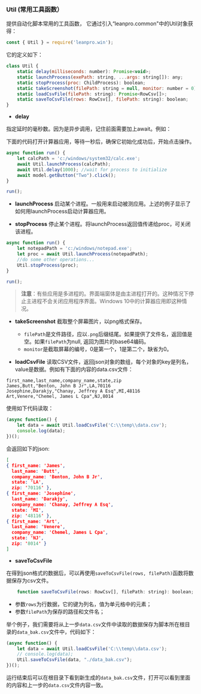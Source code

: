 ### Util (常用工具函数）

提供自动化脚本常用的工具函数， 它通过引入“leanpro.common"中的Util对象获得：

```javascript
const { Util } = require('leanpro.win');
```


它的定义如下：

```javascript
class Util {
    static delay(milliseconds: number): Promise<void>;
    static launchProcess(exePath: string, ...args: string[]): any;
    static stopProcess(proc: ChildProcess): boolean;
    static takeScreenshot(filePath: string = null, monitor: number = 0): string | void;
    static loadCsvFile(filePath: string): Promise<RowCsv[]>;
    static saveToCsvFile(rows: RowCsv[], filePath: string): boolean;
}
```

* **delay**

指定延时的毫秒数。因为是异步调用，记住前面需要加上await。例如：

下面的代码打开计算器应用，等待一秒后，确保它初始化成功后，开始点击操作。

```javascript
async function run() {
    let calcPath = 'c:/windows/system32/calc.exe';
    await Util.launchProcess(calcPath);
    await Util.delay(1000); //wait for process to initialize
    await model.getButton("Two").click();
}

run();
```

* **launchProcess**
启动某个进程。一般用来启动被测应用。上述的例子显示了如何用launchProcess启动计算器应用。

* **stopProcess**
停止某个进程。将launchProcess返回值传递给proc，可关闭该进程。

```javascript
async function run() {
    let notepadPath = 'c:/windows/notepad.exe';
    let proc = await Util.launchProcess(notepadPath);
    //do some other operations...
    Util.stopProcess(proc);
}

run();
```

> **注意**：有些应用是多进程的。界面端窗体是由主进程打开的。这种情况下停止主进程不会关闭应用程序界面。Windows 10中的计算器应用即这种情况。

* **takeScreenshot**
截取整个屏幕图片，以png格式保存。
  * `filePath`是文件路径，应以`.png`后缀结尾。如果提供了文件名，返回值是空。如果`filePath`为null, 返回为图片的base64编码。
  * `monitor`是截取屏幕的编号，0是第一个，1是第二个，缺省为0。


* **loadCsvFile**
读取CSV文件，返回json对象的数组，每个对象的key是列名，value是数据。例如有下面的内容的data.csv文件：

```
first_name,last_name,company_name,state,zip
James,Butt,"Benton, John B Jr",LA,70116
Josephine,Darakjy,"Chanay, Jeffrey A Esq",MI,48116
Art,Venere,"Chemel, James L Cpa",NJ,8014
```

使用如下代码读取：
```javascript
(async function() {
    let data = await Util.loadCsvFile('C:\\temp\\data.csv');
    console.log(data);
})();
```

会返回如下的json:

```json
[
{ first_name: 'James',
  last_name: 'Butt',
  company_name: 'Benton, John B Jr',
  state: 'LA',
  zip: '70116' },
{ first_name: 'Josephine',
  last_name: 'Darakjy',
  company_name: 'Chanay, Jeffrey A Esq',
  state: 'MI',
  zip: '48116' },
{ first_name: 'Art',
  last_name: 'Venere',
  company_name: 'Chemel, James L Cpa',
  state: 'NJ',
  zip: '8014' } 
]
```

* **saveToCsvFile**  

在得到json格式的数据后，可以再使用`saveToCsvFile(rows, filePath)`函数将数据保存为csv文件。

```javascript
    function saveToCsvFile(rows: RowCsv[], filePath: string): boolean;
```

  * 参数`rows`为行数据，它的键为列名，值为单元格中的元素；
  * 参数`filePath`为保存的路径和文件名；  

举个例子，我们需要将从上一步`data.csv`文件中读取的数据保存为脚本所在根目录的`data_bak.csv`文件中，代码如下：

```js
(async function() {
    let data = await Util.loadCsvFile('C:\\temp\\data.csv');
    // console.log(data);
    Util.saveToCsvFile(data, "./data_bak.csv");
})();
```  

运行结束后可以在根目录下看到新生成的`data_bak.csv`文件，打开可以看到里面的内容和上一步的`data.csv`文件内容一致。
